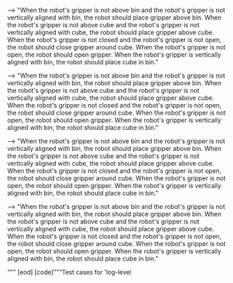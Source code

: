
--> "When the robot's gripper is not above bin and the robot's gripper is not vertically aligned with bin, the robot should place gripper above bin.
When the robot's gripper is not above cube and the robot's gripper is not vertically aligned with cube, the robot should place gripper above cube.
When the robot's gripper is not closed and the robot's gripper is not open, the robot should close gripper around cube.
When the robot's gripper is not open, the robot should open gripper.
When the robot's gripper is vertically aligned with bin, the robot should place cube in bin."

--> "When the robot's gripper is not above bin and the robot's gripper is not vertically aligned with bin, the robot should place gripper above bin.
When the robot's gripper is not above cube and the robot's gripper is not vertically aligned with cube, the robot should place gripper above cube.
When the robot's gripper is not closed and the robot's gripper is not open, the robot should close gripper around cube.
When the robot's gripper is not open, the robot should open gripper.
When the robot's gripper is vertically aligned with bin, the robot should place cube in bin."

--> "When the robot's gripper is not above bin and the robot's gripper is not vertically aligned with bin, the robot should place gripper above bin.
When the robot's gripper is not above cube and the robot's gripper is not vertically aligned with cube, the robot should place gripper above cube.
When the robot's gripper is not closed and the robot's gripper is not open, the robot should close gripper around cube.
When the robot's gripper is not open, the robot should open gripper.
When the robot's gripper is vertically aligned with bin, the robot should place cube in bin."

--> "When the robot's gripper is not above bin and the robot's gripper is not vertically aligned with bin, the robot should place gripper above bin.
When the robot's gripper is not above cube and the robot's gripper is not vertically aligned with cube, the robot should place gripper above cube.
When the robot's gripper is not closed and the robot's gripper is not open, the robot should close gripper around cube.
When the robot's gripper is not open, the robot should open gripper.
When the robot's gripper is vertically aligned with bin, the robot should place cube in bin."


"""
[eod] [code]"""Test cases for 'log-level